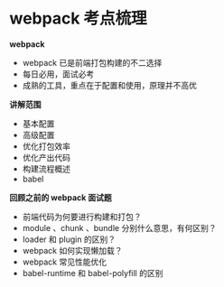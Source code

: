 # webpack 考点梳理

**webpack**

- webpack 已是前端打包构建的不二选择
- 每日必用，面试必考
- 成熟的工具，重点在于配置和使用，原理并不高优




**讲解范围**

- 基本配置
- 高级配置
- 优化打包效率
- 优化产出代码
- 构建流程概述
- babel




**回顾之前的 webpack 面试题**

- 前端代码为何要进行构建和打包？
- module 、chunk 、bundle 分别什么意思，有何区别？
- loader 和 plugin 的区别？
- webpack 如何实现懒加载？
- webpack 常见性能优化
- babel-runtime 和 babel-polyfill 的区别
